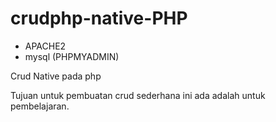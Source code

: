 # crudphp-native-PHP
- APACHE2
- mysql (PHPMYADMIN)

Crud Native pada php

Tujuan untuk pembuatan crud sederhana ini ada adalah untuk pembelajaran.

